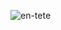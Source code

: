 ![en-tete](https://github.com/anaelle-bargas/Bloc1/assets/143993957/8e2a1e66-1b6f-4185-9f81-84c5b8187e0d)
